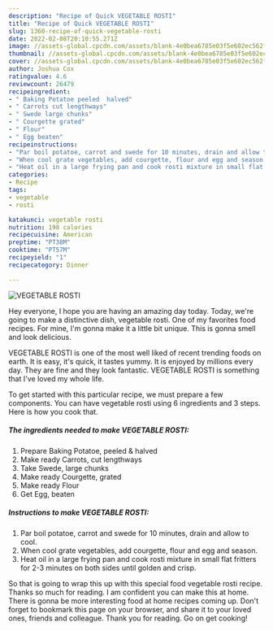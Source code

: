 ```yaml
---
description: "Recipe of Quick VEGETABLE ROSTI"
title: "Recipe of Quick VEGETABLE ROSTI"
slug: 1360-recipe-of-quick-vegetable-rosti
date: 2022-02-08T20:10:55.271Z
image: //assets-global.cpcdn.com/assets/blank-4e0bea6785e03f5e602ec562f230caae08da540cada707380b4fe1bbebba43da.png
thumbnail: //assets-global.cpcdn.com/assets/blank-4e0bea6785e03f5e602ec562f230caae08da540cada707380b4fe1bbebba43da.png
cover: //assets-global.cpcdn.com/assets/blank-4e0bea6785e03f5e602ec562f230caae08da540cada707380b4fe1bbebba43da.png
author: Joshua Cox
ratingvalue: 4.6
reviewcount: 26479
recipeingredient:
- " Baking Potatoe peeled  halved"
- " Carrots cut lengthways"
- " Swede large chunks"
- " Courgette grated"
- " Flour"
- " Egg beaten"
recipeinstructions:
- "Par boil potatoe, carrot and swede for 10 minutes, drain and allow to cool."
- "When cool grate vegetables, add courgette, flour and egg and season."
- "Heat oil in a large frying pan and cook rosti mixture in small flat fritters for 2-3 minutes on both sides until golden and crisp."
categories:
- Recipe
tags:
- vegetable
- rosti

katakunci: vegetable rosti 
nutrition: 198 calories
recipecuisine: American
preptime: "PT38M"
cooktime: "PT57M"
recipeyield: "1"
recipecategory: Dinner

---
```



![VEGETABLE ROSTI](//assets-global.cpcdn.com/assets/blank-4e0bea6785e03f5e602ec562f230caae08da540cada707380b4fe1bbebba43da.png)

Hey everyone, I hope you are having an amazing day today. Today, we're going to make a distinctive dish, vegetable rosti. One of my favorites food recipes. For mine, I'm gonna make it a little bit unique. This is gonna smell and look delicious.



VEGETABLE ROSTI is one of the most well liked of recent trending foods on earth. It is easy, it's quick, it tastes yummy. It is enjoyed by millions every day. They are fine and they look fantastic. VEGETABLE ROSTI is something that I've loved my whole life.


To get started with this particular recipe, we must prepare a few components. You can have vegetable rosti using 6 ingredients and 3 steps. Here is how you cook that.

<!--inarticleads1-->

##### The ingredients needed to make VEGETABLE ROSTI:

1. Prepare  Baking Potatoe, peeled &amp; halved
1. Make ready  Carrots, cut lengthways
1. Take  Swede, large chunks
1. Make ready  Courgette, grated
1. Make ready  Flour
1. Get  Egg, beaten




<!--inarticleads2-->

##### Instructions to make VEGETABLE ROSTI:

1. Par boil potatoe, carrot and swede for 10 minutes, drain and allow to cool.
1. When cool grate vegetables, add courgette, flour and egg and season.
1. Heat oil in a large frying pan and cook rosti mixture in small flat fritters for 2-3 minutes on both sides until golden and crisp.




So that is going to wrap this up with this special food vegetable rosti recipe. Thanks so much for reading. I am confident you can make this at home. There is gonna be more interesting food at home recipes coming up. Don't forget to bookmark this page on your browser, and share it to your loved ones, friends and colleague. Thank you for reading. Go on get cooking!

